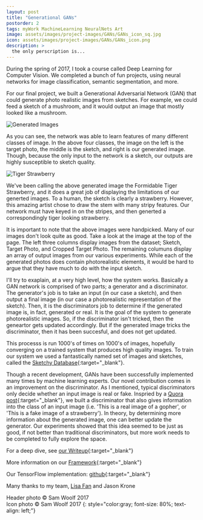 ```yaml
---
layout: post
title: "Generational GANs"
postorder: 2
tags: myWork MachineLearning NeuralNets Art
image: assets/images/project-images/GANs/GANs_icon_sq.jpg
icon: assets/images/project-images/GANs/GANs_icon.png
description: >
  the only perscription is...
---
```

During the spring of 2017, I took a course called Deep Learning for Computer Vision. We completed a bunch of fun projects, using neural networks for image classification, semantic segmentation, and more. 

For our final project, we built a Generational Adversarial Network (GAN) that could generate photo realistic images from sketches. For example, we could feed a sketch of a mushroom, and it would output an image that mostly looked like a mushroom. 

![Generated Images](../assets/images/project-images/GANs/goodimages.png)

As you can see, the network was able to learn features of many different classes of image. In the above four classes, the image on the left is the target photo, the middle is the sketch, and right is our generated image. Though, because the only input to the network is a sketch, our outputs are highly susceptible to sketch quality. 

![Tiger Strawberry](../assets/images/project-images/GANs/tigerstrawberry.png)

We've been calling the above generated image the Formidable Tiger Strawberry, and it does a great job of displaying the limitations of our generted images. To a human, the sketch is clearly a strawberry. However, this amazing artist chose to draw the stem with many stripy features. Our network must have keyed in on the stripes, and then generted a correspondingly tiger looking strawberry. 

It is important to note that the above images were handpicked. Many of our images don't look quite as good. Take a look at the image at the top of the page. The left three columns display images from the dataset; Sketch, Target Photo, and Cropped Target Photo. The remaining columuns display an array of output images from our various experiments. While each of the generated photos does contain photorealistic elements, it would be hard to argue that they have much to do with the input sketch. 

I'll try to exaplain, at a very high level, how the system works. Basically a GAN network is comprised of two parts; a generator and a discriminator. The generator's job is to take an input (in our case a sketch), and then output a final image (in our case a photorealistic representation of the sketch). Then, it is the discriminators job to determine if the generated image is, in fact, generated or real. It is the goal of the system to generate photorealistic images. So, if the discriminator isn't tricked, then the geneartor gets updated accordingly. But if the generated image tricks the discriminator, then it has been succesful, and does not get updated. 

This processs is run 1000's of times on 1000's of images, hopefully converging on a trained system that produces high quality images. To train our system we used a fantastically named set of images and sketches, called the [Sketchy Database](http://sketchy.eye.gatech.edu/){:target="_blank"}. 

Though a recent development, GANs have been successfully implemented many times by machine learning experts. Our novel contribution comes in an improvement on the discriminator. As I mentioned, typical discriminators only decide whether an input image is real or fake. Inspried by a [Quora post](https://www.quora.com/Can-Generative-Adversarial-networks-use-multi-class-labels){:target="_blank"}, we built a discriminator that also gives information into the class of an input image (i.e. 'This is a real image of a gopher', or 'This is a fake image of a strawberry'). In theory, by determining more information about the generated image, one can better update the generator. Our experiments showed that this idea seemed to be just as good, if not better than traditional discriminators, but more work needs to be completed to fully explore the space. 

For a deep dive, see [our Writeup](https://drive.google.com/open?id=0B9D1Fbx-e6neTmVSczh3M0JCdEE){:target="_blank"}

More information on our [Framework](https://affinelayer.com/pix2pix/){:target="_blank"}

Our TensorFlow implementation: [github](https://github.com/swoolf/sketchgan2){:target="_blank"}

Many thanks to my team, [Lisa Fan](mailto:lisafan38@gmail.com) and Jason Krone

Header photo &copy; Sam Woolf 2017<br>
Icon photo &copy; Sam Woolf 2017
{: style="color:gray; font-size: 80%; text-align: left;"}